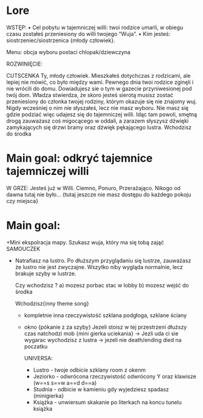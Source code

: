 # Lore
WSTĘP:
	•	Cel pobytu w tajemniczej willi: twoi rodzice umarli, w obiegu czasu zostałeś przeniesiony do willi twojego “Wuja”.
	•	Kim jesteś: siostrzeniec/siostrzenica {młody człowiek}.


 Menu:
 obcja wyboru postaci chlopak/dziewczyna

ROZWINIĘCIE:

CUTSCENKA
Ty, młody człowiek. Mieszkałeś dotychczas z rodzicami, ale lepiej nie mówić, co było między wami. Pewnego dnia twoi rodzice zginęli i nie wrócili do domu. Dowiadujesz sie o tym w gazecie przyniwesionej pod twój dom.
Władza stwierdza, że skoro jesteś sierotą musisz zostać przeniesiony do członka twojej rodziny, którym okazuje się nie znajomy wuj. Nigdy wcześniej o nim nie słyszałeś, lecz nie masz wyboru. Nie masz się gdzie podziać więc udajesz się do tajemniczej willi.
Idąc tam powoli, smętną drogą zauważasz coś migocącego w oddali, a zarazem słyszysz dźwięki zamykających się drzwi bramy oraz dźwięk pękającego lustra. Wchodzisz do środka

# Main goal: odkryć tajemnice tajemniczej willi


W GRZE:
Jesteś już w Willi. Ciemno, Ponuro, Przerażająco. Nikogo od dawna tutaj nie było...
{tutaj jeszcze nie masz dostępu do każdego pokoju czy miejsca}
# Main goal: 
+Mini ekspolracja mapy. Szukasz wuja, który ma się tobą zająć
SAMOUCZEK

+ Natrafiasz na lustro. Po dłuższym przyglądaniu się lustrze, zauważasz że lustro nie jest zwyczajne. Wszytko niby wygląda normalnie, lecz brakuje szyby w lustrze.

  Czy wchodzisz ?
  a) mozesz porbac stac w lobby
  b) mozesz wejść do środka

  Wchodzisz{inny theme song}
  + kompletnie inna rzeczywistość szklana podgłoga, szklane ściany
  + okno {pókanie z za szyby}
    Jezeli stoisz w tej przestrzeni dłuższy czas natchodzi mob {mini gierka uciekania}
    -> Jezli uda ci sie wygarac wychodzisz z lustra
    -> jezeli nie death/ending died na poczatku











    UNIVERSA:
    + Lustro - twoje odbicie szklany room z okenm
    + Jeziorko - odwrócona rzeczywistość odwrócony Y oraz klawisze (w==s  s==w a==d d==a)
    + Studnia - odbicie w kamieniu gdy wyjedziesz spadasz {minigierka}
    + Książka - unwiersum skakanie po literkach na koncu tunelu książka
